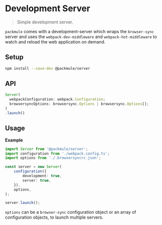 # Development Server

> Simple development server.

`packmule` comes with a development-server which wraps the `browser-sync` server
and uses the `webpack-dev-middleware` and `webpack-hot-middleware` to watch and
reload the web application on demand.

## Setup

```bash
npm install --save-dev @packmule/server
```

## API

```ts
Server(
  webpackConfiguration: webpack.Configuration;
  browsersyncOptions: browsersync.Options | browsersync.Options[];
)
.launch()
```

## Usage

**Example**

```ts
import Server from '@packmule/server';
import configuration from './webpack.config.ts';
import options from './.browsersyncrc.json';

const server = new Server(
    configuration({
        development: true,
        server: true,
    }),
    options,
);

server.launch();
```

`options` can be a `browser-sync` configuration object or an
array of configuration objects, to launch multiple servers.
